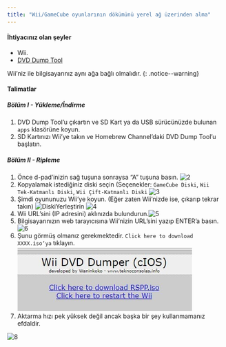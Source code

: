 ```yaml
---
title: "Wii/GameCube oyunlarının dökümünü yerel ağ üzerinden alma"
---
```


#### İhtiyacınız olan şeyler

* Wii.
* [DVD Dump Tool](/assets/files/DVDDumpTool.zip)

Wii’niz ile bilgisayarınız aynı ağa bağlı olmalıdır.
{: .notice--warning}

#### Talimatlar

##### Bölüm I - Yükleme/İndirme

1. DVD Dump Tool’u çıkartın ve SD Kart ya da USB sürücünüzde bulunan `apps` klasörüne koyun.
1. SD Kartınızı Wii’ye takın ve Homebrew Channel’daki DVD Dump Tool’u başlatın.

##### Bölüm II - Ripleme

1. Önce d-pad’inizin sağ tuşuna sonraysa “A” tuşuna basın. ![2](/images/DumpDiscs_LAN/2.png)
1. Kopyalamak istediğiniz diski seçin (Seçenekler: `GameCube Diski`, `Wii Tek-Katmanlı Diski`, `Wii Çift-Katmanlı Diski` ![3](/images/DumpDiscs_LAN/3.png)
1. Şimdi oyununuzu Wii’ye koyun. (Eğer zaten Wii’nizde ise, çıkarıp tekrar takın) ![DiskiYerleştirin](/images/DumpDiscs_LAN/insertthedisc.jpg) ![4](/images/DumpDiscs_LAN/4.png)
1. Wii URL’sini (IP adresini) aklınızda bulundurun.![5](/images/DumpDiscs_LAN/5.png)
1. Bilgisayarınızın web tarayıcısına Wii’nizin URL’sini yazıp ENTER’a basın. ![6](/images/DumpDiscs_LAN/6.png)
1. Şunu görmüş olmanız gerekmektedir. `Click here to download XXXX.iso‘ya` tıklayın. ![7](/images/DumpDiscs_LAN/7.jpg)
1. Aktarma hızı pek yüksek değil ancak başka bir şey kullanmamanız efdaldir.

![8](/images/DumpDiscs_LAN/8.PNG)
